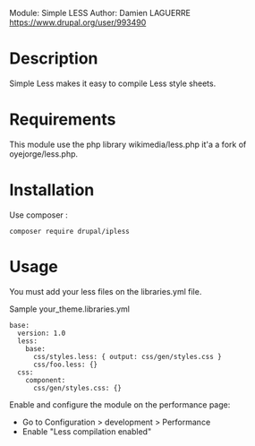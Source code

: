 
Module: Simple LESS
Author: Damien LAGUERRE <https://www.drupal.org/user/993490>


Description
===========
Simple Less makes it easy to compile Less style sheets.

Requirements
============

This module use the php library wikimedia/less.php it'a a fork of oyejorge/less.php. 

Installation
============

Use composer :
```
composer require drupal/ipless
```


Usage
=====

You must add your less files on the libraries.yml file.

Sample your_theme.libraries.yml

```
base:
  version: 1.0
  less:
    base:
      css/styles.less: { output: css/gen/styles.css }
      css/foo.less: {}
  css:
    component:
      css/gen/styles.css: {}
```


Enable and configure the module on the performance page:

* Go to Configuration > development > Performance
* Enable "Less compilation enabled"


